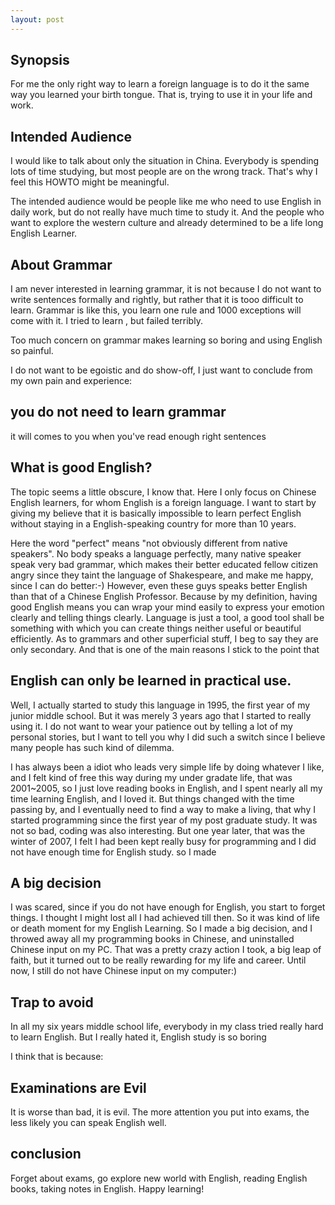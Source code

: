 ```yaml
---
layout: post
---
```

## Synopsis
For me the only right way to learn a foreign language is to do it the
same way you learned your birth tongue. That is, trying to use it in your
life and work. 

## Intended Audience
I would like to talk about only the situation in China. Everybody is spending lots of
time studying, but most people are on the wrong track. That's why I feel
this HOWTO might be meaningful.

The intended audience would be people like
me who need to use English in daily work, but do not really have
much time to study it. And the people who want to explore the western
culture and already determined to be a life long English Learner. 

## About  Grammar 
I am never interested in learning grammar, it is not because I do not want to 
write sentences formally and rightly, but rather that it is tooo
difficult to learn. Grammar is like this, you learn one rule
and 1000 exceptions will come with it. I tried to learn , but failed terribly.

Too much concern on grammar makes learning so
boring and using English so painful. 

I do not want
to be egoistic and do show-off, I just want to conclude from my own
pain and experience:

## you do not need to learn grammar
it will comes to you when you've read enough right sentences

## What is good English?
The topic seems a little obscure, I know that. Here I only focus on
Chinese English learners, for whom English is a foreign language. I
want to start by giving my believe that it is basically impossible to
learn perfect English without staying in a English-speaking country
for more than 10 years. 

Here the word "perfect" means "not obviously different
from native speakers". No body speaks a language perfectly, many native
speaker speak very bad grammar, which makes their better educated
fellow citizen angry since they taint the language of Shakespeare, and
make me happy, since I can do better:-) However, even these guys
speaks better English than that of a Chinese English
Professor. Because by my definition, having good English means you can
wrap your mind easily to express your emotion clearly and telling
things clearly. Language is just a tool, a good tool shall be
something with which you can create things neither useful or
beautiful efficiently. As to grammars and other superficial stuff, I
beg to say they are only secondary. And that is one of the main
reasons I stick to the point that 

## English can only be learned in practical use.     
Well, I actually started to study this language in 1995, the first
year of my junior middle school. But it was merely 3 years ago that I
started to really using it. I do not want to wear your patience out by
telling a lot of my personal stories, but I want to tell you why I did
such a switch since I believe many people has such kind of dilemma.

I has always been a idiot who leads very simple life by doing whatever
I like, and I felt kind of free this way during my under gradate life,
that was 2001~2005, so I just love reading books in English, and I
spent nearly all my time learning English, and I loved it. But things
changed with the time passing by, and I eventually need to find a way
to make a living, that why I started programming since the first year
of my post graduate study. It was not so bad, coding was also
interesting. But one year later, that was the winter of 2007, I felt I
had been kept really busy for programming and I did not have enough time
for English study. so I made

## A big decision

I was scared, since if you do not have enough for English, you start to forget
things. I thought I might lost all I had achieved till then. So it was kind of
life or death moment for my English Learning. So I made a big decision, and I
throwed away all my programming books in Chinese, and uninstalled Chinese input
on my PC. That was a pretty crazy action I took, a big leap of faith, but it
turned out to be really rewarding for my life and career. Until now, I still do not have Chinese
input on my computer:)

## Trap to avoid
In all my six years middle school life, everybody in my class tried
really hard to learn English. But I really hated it, English study is so boring

I think that is because:

## Examinations are Evil

It is worse than bad, it is evil. The more attention you put into exams, the less likely you can speak English well.

## conclusion

Forget about exams, go explore new world with English, reading English books,
taking notes in English. Happy learning!
